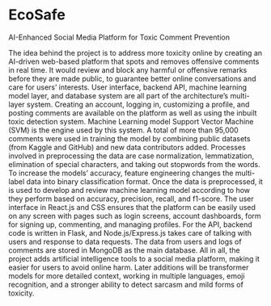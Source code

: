 # EcoSafe
 AI-Enhanced Social Media Platform for Toxic Comment Prevention
 
 The idea behind the project is to address more toxicity online by creating an AI-driven web-based 
platform that spots and removes offensive comments in real time. It would review and block any 
harmful or offensive remarks before they are made public, to guarantee better online conversations 
and care for users’ interests. 
User interface, backend API, machine learning model layer, and database system are all part of the 
architecture’s multi-layer system. Creating an account, logging in, customizing a profile, and posting 
comments are available on the platform as well as using the inbuilt toxic detection system. Machine 
Learning model Support Vector Machine (SVM) is the engine used by this system. A total of more 
than 95,000 comments were used in training the model by combining public datasets (from Kaggle 
and GitHub) and new data contributors added. Processes involved in preprocessing the data are case 
normalization, lemmatization, elimination of special characters, and taking out stopwords from the 
words. To increase the models’ accuracy, feature engineering changes the multi-label data into 
binary classification format. Once the data is preprocessed, it is used to develop and review machine 
learning model according to how they perform based on accuracy, precision, recall, and f1-score. 
The user interface in React.js and CSS ensures that the platform can be easily used on any screen 
with pages such as login screens, account dashboards, form for signing up, commenting, and 
managing profiles. For the API, backend code is written in Flask, and Node.js/Express.js takes care 
of talking with users and response to data requests. The data from users and logs of comments are 
stored in MongoDB as the main database. 
All in all, the project adds artificial intelligence tools to a social media platform, making it easier for 
users to avoid online harm. Later additions will be transformer models for more detailed context, 
working in multiple languages, emoji recognition, and a stronger ability to detect sarcasm and mild 
forms of toxicity.
